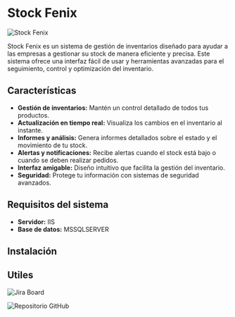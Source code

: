 # Stock Fenix

![Stock Fenix](https://your-image-url.com/logo.png)

Stock Fenix es un sistema de gestión de inventarios diseñado para ayudar a las empresas a gestionar su stock de manera eficiente y precisa. Este sistema ofrece una interfaz fácil de usar y herramientas avanzadas para el seguimiento, control y optimización del inventario.

## Características

- **Gestión de inventarios:** Mantén un control detallado de todos tus productos.
- **Actualización en tiempo real:** Visualiza los cambios en el inventario al instante.
- **Informes y análisis:** Genera informes detallados sobre el estado y el movimiento de tu stock.
- **Alertas y notificaciones:** Recibe alertas cuando el stock está bajo o cuando se deben realizar pedidos.
- **Interfaz amigable:** Diseño intuitivo que facilita la gestión del inventario.
- **Seguridad:** Protege tu información con sistemas de seguridad avanzados.

## Requisitos del sistema

- **Servidor:** IIS
- **Base de datos:** MSSQLSERVER 

## Instalación

## Utiles

![Jira Board](https://nicolasdacunda.atlassian.net/jira/software/projects/GTN/boards/1)

![Repositorio GitHub](https://github.com/roberNicoTejada/StockFenix)

